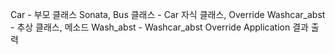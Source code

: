 Car  - 부모 클래스 
Sonata, Bus 클래스 - Car 자식 클래스, Override 
Washcar_abst - 추상 클래스, 메소드 
Wash_abst - Washcar_abst  Override 
Application 결과 출력 
